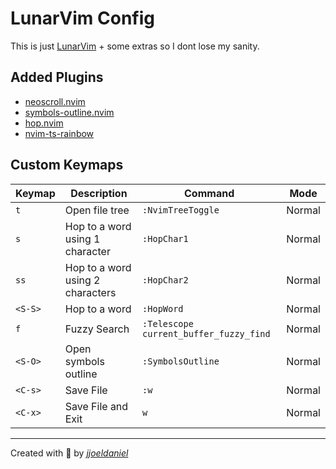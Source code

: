# LunarVim Config

This is just [LunarVim](https://www.lunarvim.org/) + some extras so I dont lose my sanity.

## Added Plugins

- [neoscroll.nvim](https://github.com/karb94/neoscroll.nvim)
- [symbols-outline.nvim](https://github.com/simrat39/symbols-outline.nvim)
- [hop.nvim](https://github.com/phaazon/hop.nvim)
- [nvim-ts-rainbow](https://github.com/mrjones2014/nvim-ts-rainbow)

## Custom Keymaps

| Keymap  | Description                           | Command                                | Mode   |
| ------- | ------------------------------------- | -------------------------------------- | ------ |
| `t`     | Open file tree                        | `:NvimTreeToggle`                      | Normal |
| `s`     | Hop to a word using 1 character       | `:HopChar1`                            | Normal |
| `ss`    | Hop to a word using 2 characters      | `:HopChar2`                            | Normal |
| `<S-S>` | Hop to a word                         | `:HopWord`                             | Normal |
| `f`     | Fuzzy Search                          | `:Telescope current_buffer_fuzzy_find` | Normal |
| `<S-O>` | Open symbols outline                  | `:SymbolsOutline`                      | Normal |
| `<C-s>` | Save File                             | `:w`                                   | Normal |
| `<C-x>` | Save File and Exit                    | `w`                                   | Normal |

---

Created with 💖 by [*jjoeldaniel*](https://github.com/jjoeldaniel)

